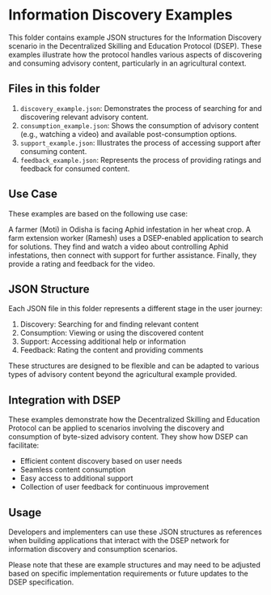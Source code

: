 # Information Discovery Examples

This folder contains example JSON structures for the Information Discovery scenario in the Decentralized Skilling and Education Protocol (DSEP). These examples illustrate how the protocol handles various aspects of discovering and consuming advisory content, particularly in an agricultural context.

## Files in this folder

1. `discovery_example.json`: Demonstrates the process of searching for and discovering relevant advisory content.
2. `consumption_example.json`: Shows the consumption of advisory content (e.g., watching a video) and available post-consumption options.
3. `support_example.json`: Illustrates the process of accessing support after consuming content.
4. `feedback_example.json`: Represents the process of providing ratings and feedback for consumed content.

## Use Case

These examples are based on the following use case:

A farmer (Moti) in Odisha is facing Aphid infestation in her wheat crop. A farm extension worker (Ramesh) uses a DSEP-enabled application to search for solutions. They find and watch a video about controlling Aphid infestations, then connect with support for further assistance. Finally, they provide a rating and feedback for the video.

## JSON Structure

Each JSON file in this folder represents a different stage in the user journey:

1. Discovery: Searching for and finding relevant content
2. Consumption: Viewing or using the discovered content
3. Support: Accessing additional help or information
4. Feedback: Rating the content and providing comments

These structures are designed to be flexible and can be adapted to various types of advisory content beyond the agricultural example provided.

## Integration with DSEP

These examples demonstrate how the Decentralized Skilling and Education Protocol can be applied to scenarios involving the discovery and consumption of byte-sized advisory content. They show how DSEP can facilitate:

- Efficient content discovery based on user needs
- Seamless content consumption
- Easy access to additional support
- Collection of user feedback for continuous improvement

## Usage

Developers and implementers can use these JSON structures as references when building applications that interact with the DSEP network for information discovery and consumption scenarios.

Please note that these are example structures and may need to be adjusted based on specific implementation requirements or future updates to the DSEP specification.